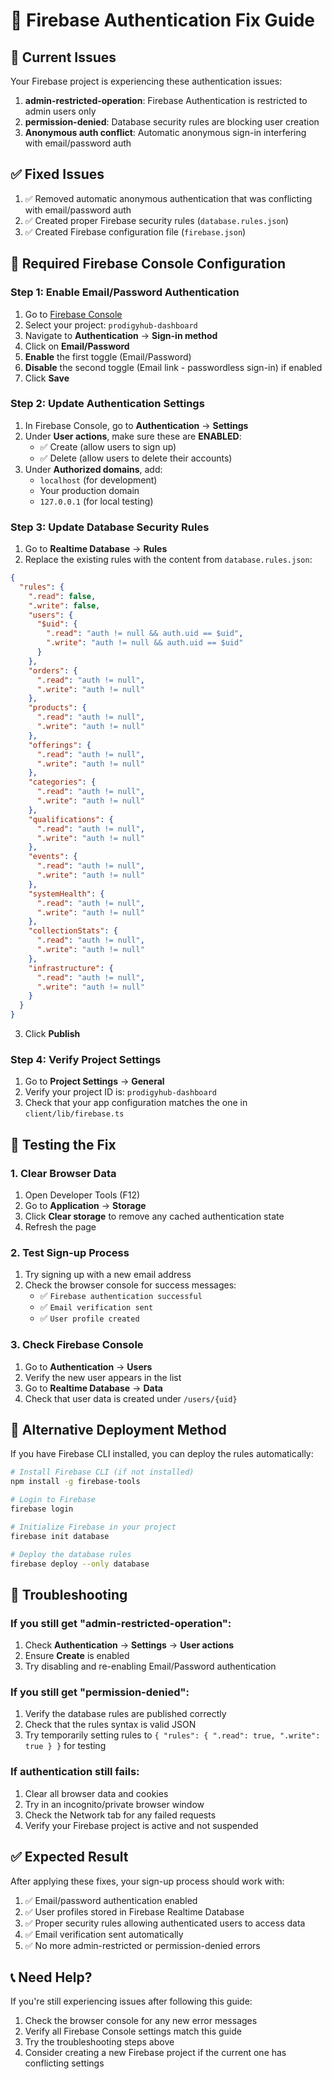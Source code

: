# 🔧 Firebase Authentication Fix Guide

## 🚨 Current Issues
Your Firebase project is experiencing these authentication issues:
1. **admin-restricted-operation**: Firebase Authentication is restricted to admin users only
2. **permission-denied**: Database security rules are blocking user creation
3. **Anonymous auth conflict**: Automatic anonymous sign-in interfering with email/password auth

## ✅ Fixed Issues
1. ✅ Removed automatic anonymous authentication that was conflicting with email/password auth
2. ✅ Created proper Firebase security rules (`database.rules.json`)
3. ✅ Created Firebase configuration file (`firebase.json`)

## 🔧 Required Firebase Console Configuration

### Step 1: Enable Email/Password Authentication
1. Go to [Firebase Console](https://console.firebase.google.com/)
2. Select your project: `prodigyhub-dashboard`
3. Navigate to **Authentication** → **Sign-in method**
4. Click on **Email/Password**
5. **Enable** the first toggle (Email/Password)
6. **Disable** the second toggle (Email link - passwordless sign-in) if enabled
7. Click **Save**

### Step 2: Update Authentication Settings
1. In Firebase Console, go to **Authentication** → **Settings**
2. Under **User actions**, make sure these are **ENABLED**:
   - ✅ Create (allow users to sign up)
   - ✅ Delete (allow users to delete their accounts)
3. Under **Authorized domains**, add:
   - `localhost` (for development)
   - Your production domain
   - `127.0.0.1` (for local testing)

### Step 3: Update Database Security Rules
1. Go to **Realtime Database** → **Rules**
2. Replace the existing rules with the content from `database.rules.json`:

```json
{
  "rules": {
    ".read": false,
    ".write": false,
    "users": {
      "$uid": {
        ".read": "auth != null && auth.uid == $uid",
        ".write": "auth != null && auth.uid == $uid"
      }
    },
    "orders": {
      ".read": "auth != null",
      ".write": "auth != null"
    },
    "products": {
      ".read": "auth != null",
      ".write": "auth != null"
    },
    "offerings": {
      ".read": "auth != null",
      ".write": "auth != null"
    },
    "categories": {
      ".read": "auth != null",
      ".write": "auth != null"
    },
    "qualifications": {
      ".read": "auth != null",
      ".write": "auth != null"
    },
    "events": {
      ".read": "auth != null",
      ".write": "auth != null"
    },
    "systemHealth": {
      ".read": "auth != null",
      ".write": "auth != null"
    },
    "collectionStats": {
      ".read": "auth != null",
      ".write": "auth != null"
    },
    "infrastructure": {
      ".read": "auth != null",
      ".write": "auth != null"
    }
  }
}
```

3. Click **Publish**

### Step 4: Verify Project Settings
1. Go to **Project Settings** → **General**
2. Verify your project ID is: `prodigyhub-dashboard`
3. Check that your app configuration matches the one in `client/lib/firebase.ts`

## 🧪 Testing the Fix

### 1. Clear Browser Data
1. Open Developer Tools (F12)
2. Go to **Application** → **Storage**
3. Click **Clear storage** to remove any cached authentication state
4. Refresh the page

### 2. Test Sign-up Process
1. Try signing up with a new email address
2. Check the browser console for success messages:
   - ✅ `Firebase authentication successful`
   - ✅ `Email verification sent`
   - ✅ `User profile created`

### 3. Check Firebase Console
1. Go to **Authentication** → **Users**
2. Verify the new user appears in the list
3. Go to **Realtime Database** → **Data**
4. Check that user data is created under `/users/{uid}`

## 🔄 Alternative Deployment Method

If you have Firebase CLI installed, you can deploy the rules automatically:

```bash
# Install Firebase CLI (if not installed)
npm install -g firebase-tools

# Login to Firebase
firebase login

# Initialize Firebase in your project
firebase init database

# Deploy the database rules
firebase deploy --only database
```

## 🚨 Troubleshooting

### If you still get "admin-restricted-operation":
1. Check **Authentication** → **Settings** → **User actions**
2. Ensure **Create** is enabled
3. Try disabling and re-enabling Email/Password authentication

### If you still get "permission-denied":
1. Verify the database rules are published correctly
2. Check that the rules syntax is valid JSON
3. Try temporarily setting rules to `{ "rules": { ".read": true, ".write": true } }` for testing

### If authentication still fails:
1. Clear all browser data and cookies
2. Try in an incognito/private browser window
3. Check the Network tab for any failed requests
4. Verify your Firebase project is active and not suspended

## ✅ Expected Result

After applying these fixes, your sign-up process should work with:
1. ✅ Email/password authentication enabled
2. ✅ User profiles stored in Firebase Realtime Database
3. ✅ Proper security rules allowing authenticated users to access data
4. ✅ Email verification sent automatically
5. ✅ No more admin-restricted or permission-denied errors

## 📞 Need Help?

If you're still experiencing issues after following this guide:
1. Check the browser console for any new error messages
2. Verify all Firebase Console settings match this guide
3. Try the troubleshooting steps above
4. Consider creating a new Firebase project if the current one has conflicting settings
